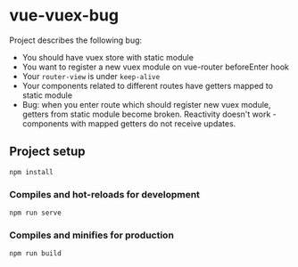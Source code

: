 # vue-vuex-bug

Project describes the following bug:

* You should have vuex store with static module
* You want to register a new vuex module on vue-router beforeEnter hook
* Your `router-view` is under `keep-alive`
* Your components related to different routes have getters mapped to static module
* Bug: when you enter route which should register new vuex module, getters from static module become broken.
Reactivity doesn't work - components with mapped getters do not receive updates.

## Project setup
```
npm install
```

### Compiles and hot-reloads for development
```
npm run serve
```

### Compiles and minifies for production
```
npm run build
```